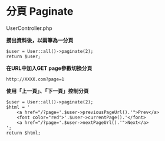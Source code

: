 # 分頁 Paginate

UserController.php

**撈出資料後，以兩筆為一分頁**

```
$user = User::all()->paginate(2);
return $user;
```

**在URL中加入GET page參數切換分頁**

```
http://XXXX.com?page=1
```

**使用「上一頁」、「下一頁」控制分頁**

```
$user = User::all()->paginate(2);
$html = '
    <a href="/?page='.$user->previousPageUrl().'">Prev</a>
    <font color="red">'.$user->currentPage().'</font>
    <a href="/?page='.$user->nextPageUrl().'">Next</a>
';
return $html;
```



